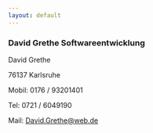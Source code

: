 ```yaml
---
layout: default
---
```


### David Grethe Softwareentwicklung 



David Grethe

76137 Karlsruhe


Mobil: 0176 / 93201401
 
Tel:    0721 / 6049190

Mail: David.Grethe@web.de 
